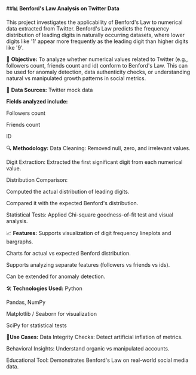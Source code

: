 ##**📊 Benford's Law Analysis on Twitter Data**

This project investigates the applicability of Benford's Law to numerical data extracted from Twitter. Benford's Law predicts the frequency distribution of leading digits in naturally occurring datasets, where lower digits like '1' appear more frequently as the leading digit than higher digits like '9'.

🧠 **Objective:**
To analyze whether numerical values related to Twitter (e.g., followers count, friends count and id) conform to Benford's Law. This can be used for anomaly detection, data authenticity checks, or understanding natural vs manipulated growth patterns in social metrics.

📂 **Data Sources:**
Twitter mock data

**Fields analyzed include:**

Followers count

Friends count

ID

🔍 **Methodology:**
Data Cleaning: Removed null, zero, and irrelevant values.

Digit Extraction: Extracted the first significant digit from each numerical value.

Distribution Comparison:

Computed the actual distribution of leading digits.

Compared it with the expected Benford's distribution.

Statistical Tests: Applied Chi-square goodness-of-fit test and visual analysis.

📈 **Features:**
Supports visualization of digit frequency lineplots and bargraphs.

Charts for actual vs expected Benford distribution.

Supports analyzing separate features (followers vs friends vs ids).

Can be extended for anomaly detection.

🛠 **Technologies Used:**
Python

Pandas, NumPy

Matplotlib / Seaborn for visualization

SciPy for statistical tests

**📌Use Cases:**
Data Integrity Checks: Detect artificial inflation of metrics.

Behavioral Insights: Understand organic vs manipulated accounts.

Educational Tool: Demonstrates Benford's Law on real-world social media data.

